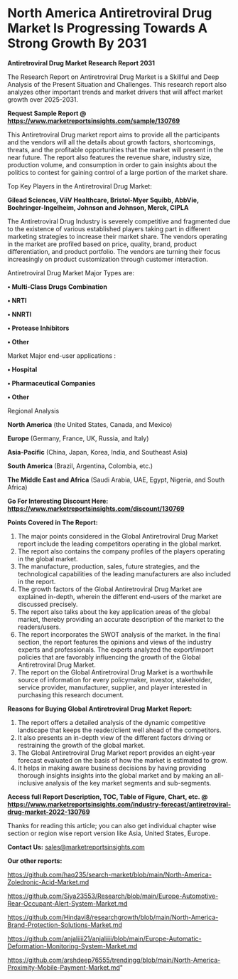 # North America Antiretroviral Drug Market Is Progressing Towards A Strong Growth By 2031

<strong>Antiretroviral Drug Market Research Report 2031</strong>

The Research Report on Antiretroviral Drug Market is a Skillful and Deep Analysis of the Present Situation and Challenges. This research report also analyzes other important trends and market drivers that will affect market growth over 2025-2031.

<strong>Request Sample Report @ <a href=https://www.marketreportsinsights.com/sample/130769>https://www.marketreportsinsights.com/sample/130769</a></strong>

This Antiretroviral Drug market report aims to provide all the participants and the vendors will all the details about growth factors, shortcomings, threats, and the profitable opportunities that the market will present in the near future. The report also features the revenue share, industry size, production volume, and consumption in order to gain insights about the politics to contest for gaining control of a large portion of the market share.

Top Key Players in the Antiretroviral Drug Market:

<strong>Gilead Sciences, ViiV Healthcare, Bristol-Myer Squibb, AbbVie, Boehringer-Ingelheim, Johnson and Johnson, Merck, CIPLA</strong>

The Antiretroviral Drug Industry is severely competitive and fragmented due to the existence of various established players taking part in different marketing strategies to increase their market share. The vendors operating in the market are profiled based on price, quality, brand, product differentiation, and product portfolio. The vendors are turning their focus increasingly on product customization through customer interaction.

Antiretroviral Drug Market Major Types are:

<strong>• Multi-Class Drugs Combination

• NRTI

• NNRTI

• Protease Inhibitors

• Other</strong>

Market Major end-user applications :

<strong>• Hospital

• Pharmaceutical Companies

• Other</strong>

Regional Analysis

</u><strong><b>North America</b></strong> (the United States, Canada, and Mexico)

<strong><b>Europe </b></strong>(Germany, France, UK, Russia, and Italy)

<strong><b>Asia-Pacific</b></strong> (China, Japan, Korea, India, and Southeast Asia)

<strong><b>South America</b></strong> (Brazil, Argentina, Colombia, etc.)

<strong><b>The Middle East and Africa</b></strong> (Saudi Arabia, UAE, Egypt, Nigeria, and South Africa)

<strong>Go For Interesting Discount Here: <a href=https://www.marketreportsinsights.com/discount/130769>https://www.marketreportsinsights.com/discount/130769</a></strong>

<strong>Points Covered in The Report:</strong>
<ol>
  <li>The major points considered in the Global Antiretroviral Drug Market report include the leading competitors operating in the global market.</li>
  <li>The report also contains the company profiles of the players operating in the global market.</li>
  <li>The manufacture, production, sales, future strategies, and the technological capabilities of the leading manufacturers are also included in the report.</li>
  <li>The growth factors of the Global Antiretroviral Drug Market are explained in-depth, wherein the different end-users of the market are discussed precisely.</li>
  <li>The report also talks about the key application areas of the global market, thereby providing an accurate description of the market to the readers/users.</li>
  <li>The report incorporates the SWOT analysis of the market. In the final section, the report features the opinions and views of the industry experts and professionals. The experts analyzed the export/import policies that are favorably influencing the growth of the Global Antiretroviral Drug Market.</li>
  <li>The report on the Global Antiretroviral Drug Market is a worthwhile source of information for every policymaker, investor, stakeholder, service provider, manufacturer, supplier, and player interested in purchasing this research document.</li>
</ol>
<strong>Reasons for Buying Global Antiretroviral Drug Market Report:</strong>

<ol>
  <li>The report offers a detailed analysis of the dynamic competitive landscape that keeps the reader/client well ahead of the competitors.</li>
  <li>It also presents an in-depth view of the different factors driving or restraining the growth of the global market.</li>
  <li>The Global Antiretroviral Drug Market report provides an eight-year forecast evaluated on the basis of how the market is estimated to grow.</li>
  <li>It helps in making aware business decisions by having providing thorough insights insights into the global market and by making an all-inclusive analysis of the key market segments and sub-segments.</li>
</ol>
<strong>Access full Report Description, TOC, Table of Figure, Chart, etc. @ <a href=https://www.marketreportsinsights.com/industry-forecast/antiretroviral-drug-market-2022-130769>https://www.marketreportsinsights.com/industry-forecast/antiretroviral-drug-market-2022-130769</a></strong>


Thanks for reading this article; you can also get individual chapter wise section or region wise report version like Asia, United States, Europe.

<strong>Contact Us:</strong>
sales@marketreportsinsights.com

<strong>Our other reports:</strong>

<a href=https://github.com/haq235/search-market/blob/main/North-America-Zoledronic-Acid-Market.md>https://github.com/haq235/search-market/blob/main/North-America-Zoledronic-Acid-Market.md</a>

<a href=https://github.com/Siya23553/Research/blob/main/Europe-Automotive-Rear-Occupant-Alert-System-Market.md>https://github.com/Siya23553/Research/blob/main/Europe-Automotive-Rear-Occupant-Alert-System-Market.md</a>

<a href=https://github.com/Hindavi8/researchgrowth/blob/main/North-America-Brand-Protection-Solutions-Market.md>https://github.com/Hindavi8/researchgrowth/blob/main/North-America-Brand-Protection-Solutions-Market.md</a>

<a href=https://github.com/anjaliiii21/anjaliiii/blob/main/Europe-Automatic-Deformation-Monitoring-System-Market.md>https://github.com/anjaliiii21/anjaliiii/blob/main/Europe-Automatic-Deformation-Monitoring-System-Market.md</a>

<a href=https://github.com/arshdeep76555/trendingg/blob/main/North-America-Proximity-Mobile-Payment-Market.md>https://github.com/arshdeep76555/trendingg/blob/main/North-America-Proximity-Mobile-Payment-Market.md</a>"
